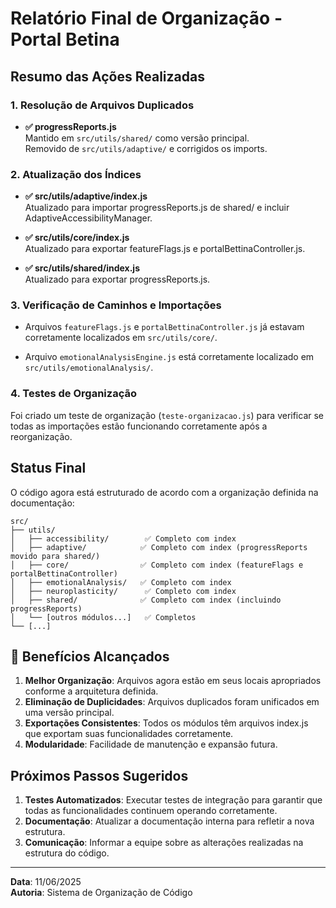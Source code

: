 # Relatório Final de Organização - Portal Betina

## Resumo das Ações Realizadas

### 1. Resolução de Arquivos Duplicados

- **✅ progressReports.js**  
  Mantido em `src/utils/shared/` como versão principal.  
  Removido de `src/utils/adaptive/` e corrigidos os imports.

### 2. Atualização dos Índices

- **✅ src/utils/adaptive/index.js**  
  Atualizado para importar progressReports.js de shared/ e incluir AdaptiveAccessibilityManager.

- **✅ src/utils/core/index.js**  
  Atualizado para exportar featureFlags.js e portalBettinaController.js.

- **✅ src/utils/shared/index.js**  
  Atualizado para exportar progressReports.js.

### 3. Verificação de Caminhos e Importações

- Arquivos `featureFlags.js` e `portalBettinaController.js` já estavam corretamente localizados em `src/utils/core/`.

- Arquivo `emotionalAnalysisEngine.js` está corretamente localizado em `src/utils/emotionalAnalysis/`.

### 4. Testes de Organização

Foi criado um teste de organização (`teste-organizacao.js`) para verificar se todas as importações estão funcionando corretamente após a reorganização.

## Status Final

O código agora está estruturado de acordo com a organização definida na documentação:

```
src/
├── utils/
│   ├── accessibility/        ✅ Completo com index
│   ├── adaptive/            ✅ Completo com index (progressReports movido para shared/)
│   ├── core/                ✅ Completo com index (featureFlags e portalBettinaController)
│   ├── emotionalAnalysis/   ✅ Completo com index
│   ├── neuroplasticity/      ✅ Completo com index
│   ├── shared/              ✅ Completo com index (incluindo progressReports)
│   └── [outros módulos...]   ✅ Completos
└── [...]
```

## 🎯 Benefícios Alcançados

1. **Melhor Organização**: Arquivos agora estão em seus locais apropriados conforme a arquitetura definida.
2. **Eliminação de Duplicidades**: Arquivos duplicados foram unificados em uma versão principal.
3. **Exportações Consistentes**: Todos os módulos têm arquivos index.js que exportam suas funcionalidades corretamente.
4. **Modularidade**: Facilidade de manutenção e expansão futura.

## Próximos Passos Sugeridos

1. **Testes Automatizados**: Executar testes de integração para garantir que todas as funcionalidades continuem operando corretamente.
2. **Documentação**: Atualizar a documentação interna para refletir a nova estrutura.
3. **Comunicação**: Informar a equipe sobre as alterações realizadas na estrutura do código.

---

**Data**: 11/06/2025  
**Autoria**: Sistema de Organização de Código
